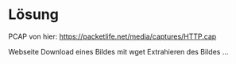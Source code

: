 # Lösung

PCAP von hier: https://packetlife.net/media/captures/HTTP.cap

Webseite Download eines Bildes mit wget
Extrahieren des Bildes ...
